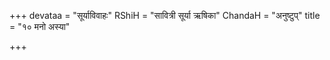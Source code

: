 +++
devataa = "सूर्याविवाहः"
RShiH = "सावित्री सूर्या ऋषिका"
ChandaH = "अनुष्टुप्"
title = "१० मनो अस्या"

+++
